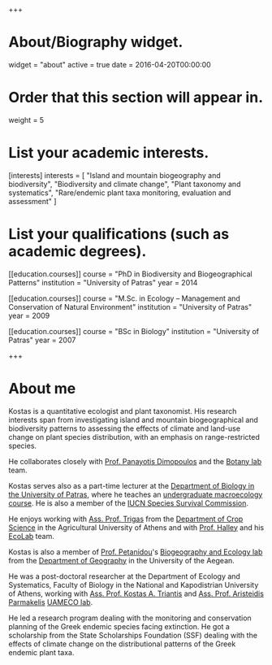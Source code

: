 +++
# About/Biography widget.
widget = "about"
active = true
date = 2016-04-20T00:00:00

# Order that this section will appear in.
weight = 5

# List your academic interests.
[interests]
  interests = [
    "Island and mountain biogeography and biodiversity",
    "Biodiversity and climate change",
    "Plant taxonomy and systematics",
    "Rare/endemic plant taxa monitoring, evaluation and assessment"
  ]

# List your qualifications (such as academic degrees).
[[education.courses]]
  course = "PhD in Biodiversity and Biogeographical Patterns"
  institution = "University of Patras"
  year = 2014

[[education.courses]]
  course = "M.Sc. in Ecology – Management and Conservation of Natural Environment"
  institution = "University of Patras"
  year = 2009

[[education.courses]]
  course = "BSc in Biology"
  institution = "University of Patras"
  year = 2007
 
+++

# About me

  
Kostas is a quantitative ecologist and plant taxonomist. His research interests span from investigating island and mountain biogeographical and biodiversity patterns to assessing the effects of climate and land-use change on plant species distribution, with an emphasis on range-restricted species.   
  
He collaborates closely with [Prof. Panayotis Dimopoulos](https://scholar.google.gr/citations?user=1WMOcPMAAAAJ&hl=en&oi=ao) and the [Botany lab](http://botanylab.upatras.gr/) team.    
  
Kostas serves also as a part-time lecturer at the [Department of Biology in the University of Patras](http://www.biology.upatras.gr/index.php?option=com_content&view=category&layout=blog&id=28&Itemid=101), where he teaches an [undergraduate macroecology course](https://eclass.upatras.gr/courses/BIO357/). He is also a member of the [IUCN Species Survival Commission](https://www.iucn.org/commissions/species-survival-commission).      

He enjoys working with [Ass. Prof. Trigas](http://efp.aua.gr/en/userpages_en/713) from the [Department of Crop Science](http://efp.aua.gr/en) in the Agricultural University of Athens and with [Prof. Halley](https://www.john-halley.com/) and his [EcoLab](https://twitter.com/EcoLab_BET) team.  
  
Kostas is also a member of [Prof. Petanidou](https://scholar.google.gr/citations?user=Ucv9QyUAAAAJ&hl=en&oi=ao)'s [Biogeography and Ecology lab](http://bioecolab-aegean.blogspot.com/2013/11/theodora-petanidou.html) from the [Department of Geography](https://geography.aegean.gr/ppl/index_en.php?content=0&bio=tpet) in the University of the Aegean.  
  
He was a post-doctoral researcher at the Department of Ecology and Systematics, Faculty of Biology in the National and Kapodistrian University of Athens, working with [Ass. Prof. Kostas A. Triantis](https://scholar.google.gr/citations?user=jTzQHXwAAAAJ&hl=en&oi=ao) and [Ass. Prof. Aristeidis Parmakelis](https://scholar.google.gr/citations?user=eaNpqN8AAAAJ&hl=en&oi=ao) [UAMECO lab](https://sites.google.com/site/uameco/home).  
 
  
He led a research program dealing with the monitoring and conservation planning of the Greek endemic species facing extinction. He got a scholarship from the State Scholarships Foundation (SSF) dealing with the effects of climate change on the distributional patterns of the Greek endemic plant taxa.  
    
    

